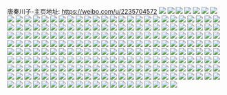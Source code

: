 唐秦川子-主页地址: https://weibo.com/u/2235704572 
![](https://wx4.sinaimg.cn/mw2000/854224fcgy1h8mh1xb2r3j2297309kjn.jpg) 
![](https://wx4.sinaimg.cn/mw2000/854224fcgy1h8drnx4r0nj221o2q6npd.jpg) 
![](https://wx4.sinaimg.cn/mw2000/854224fcgy1h8drnwac5xj228d2z6kjn.jpg) 
![](https://wx4.sinaimg.cn/mw2000/854224fcgy1h8dro1vjggj22c03401ky.jpg) 
![](https://wx4.sinaimg.cn/mw2000/854224fcgy1h8drnz1vkwj22c03401ky.jpg) 
![](https://wx4.sinaimg.cn/mw2000/854224fcgy1h8drnurd4rj21sc2dsqv5.jpg) 
![](https://wx4.sinaimg.cn/mw2000/854224fcgy1h8drnxyzvzj22c0340u0x.jpg) 
![](https://wx4.sinaimg.cn/mw2000/854224fcgy1h8dro4gfeoj22c0340u0x.jpg) 
![](https://wx4.sinaimg.cn/mw2000/854224fcgy1h8dro70c9aj21sc2ds4qq.jpg) 
![](https://wx4.sinaimg.cn/mw2000/854224fcgy1h8dro3dq8cj22c0340hdu.jpg) 
![](https://wx4.sinaimg.cn/mw2000/854224fcgy1h8drntryhbj22c0340b2a.jpg) 
![](https://wx4.sinaimg.cn/mw2000/854224fcgy1h8dro0wvhsj22c03407wi.jpg) 
![](https://wx4.sinaimg.cn/mw2000/854224fcgy1h8hfgk2czdj221s2qgb2a.jpg) 
![](https://wx4.sinaimg.cn/mw2000/854224fcgy1h8hfgj7inqj20vd15tqfx.jpg) 
![](https://wx4.sinaimg.cn/mw2000/854224fcgy1h8hfglcdxij22c0340kjm.jpg) 
![](https://wx4.sinaimg.cn/mw2000/854224fcgy1h8hfgmbk0pj222y2rwx6p.jpg) 
![](https://wx4.sinaimg.cn/mw2000/854224fcgy1h8cx8gtgftj22c0340b2c.jpg) 
![](https://wx4.sinaimg.cn/mw2000/854224fcgy1h8cx6nip6kj228c2z41l0.jpg) 
![](https://wx4.sinaimg.cn/mw2000/854224fcgy1h8cx6udtw5j21zt2rsnpf.jpg) 
![](https://wx4.sinaimg.cn/mw2000/854224fcgy1h8cx7ievwpj21rz2d94qs.jpg) 
![](https://wx4.sinaimg.cn/mw2000/854224fcgy1h8cx73ph73j22342s6kjn.jpg) 
![](https://wx4.sinaimg.cn/mw2000/854224fcgy1h8cx8w3xuij22c0340kjm.jpg) 
![](https://wx4.sinaimg.cn/mw2000/854224fcgy1h88bi19wcpj22c0340u0z.jpg) 
![](https://wx4.sinaimg.cn/mw2000/854224fcgy1h88bhu19g4j22c0340b2d.jpg) 
![](https://wx4.sinaimg.cn/mw2000/854224fcgy1h88bhvnyvij22c0340e84.jpg) 
![](https://wx4.sinaimg.cn/mw2000/854224fcgy1h88bhxcc9xj22c0340b2d.jpg) 
![](https://wx4.sinaimg.cn/mw2000/854224fcgy1h88bhz5x12j22c0340e85.jpg) 
![](https://wx4.sinaimg.cn/mw2000/854224fcgy1h88bi38eo6j22c03407wl.jpg) 
![](https://wx4.sinaimg.cn/mw2000/854224fcgy1h86ykkagw1j22c0340kjn.jpg) 
![](https://wx4.sinaimg.cn/mw2000/854224fcgy1h86yks24v7j22c0340kjo.jpg) 
![](https://wx4.sinaimg.cn/mw2000/854224fcgy1h86ykltjb4j22c03401l0.jpg) 
![](https://wx4.sinaimg.cn/mw2000/854224fcgy1h86ykn64kcj221q2qa1l0.jpg) 
![](https://wx4.sinaimg.cn/mw2000/854224fcgy1h86yknyky4j21am1q6npd.jpg) 
![](https://wx4.sinaimg.cn/mw2000/854224fcgy1h86ylfqb23j225i2vbnpg.jpg) 
![](https://wx4.sinaimg.cn/mw2000/854224fcgy1h85z62nwxwj20zk1bgwic.jpg) 
![](https://wx4.sinaimg.cn/mw2000/854224fcgy1h85z64h4mxj225o2wvx6p.jpg) 
![](https://wx4.sinaimg.cn/mw2000/854224fcgy1h85z62a7m2j21yl2m4kjm.jpg) 
![](https://wx4.sinaimg.cn/mw2000/854224fcgy1h85z6cq7epj221a2pqx6s.jpg) 
![](https://wx4.sinaimg.cn/mw2000/854224fcgy1h85z65p8zwj21sd2dse81.jpg) 
![](https://wx4.sinaimg.cn/mw2000/854224fcgy1h85z6b6iv0j22c03401l0.jpg) 
![](https://wx4.sinaimg.cn/mw2000/854224fcgy1h7z6ui111jj22c03407wj.jpg) 
![](https://wx4.sinaimg.cn/mw2000/854224fcgy1h7z6u7czvtj22c03404qs.jpg) 
![](https://wx4.sinaimg.cn/mw2000/854224fcgy1h7z6ue5hzgj21p129gu0y.jpg) 
![](https://wx4.sinaimg.cn/mw2000/854224fcgy1h7z6u2zcp5j22c0340u0z.jpg) 
![](https://wx4.sinaimg.cn/mw2000/854224fcgy1h7z6u8uv7xj21xk2kqb2a.jpg) 
![](https://wx4.sinaimg.cn/mw2000/854224fcgy1h7z6twjgkcj21rv2d5kjn.jpg) 
![](https://wx4.sinaimg.cn/mw2000/854224fcgy1h7z6w4b2vaj22c03407wl.jpg) 
![](https://wx4.sinaimg.cn/mw2000/854224fcgy1h7z6tyheh8j219v1p6hdt.jpg) 
![](https://wx4.sinaimg.cn/mw2000/854224fcgy1h7z6u41av0j21wg2jbkjl.jpg) 
![](https://wx4.sinaimg.cn/mw2000/854224fcgy1h7ptb0u2hqj223u2t41ky.jpg) 
![](https://wx4.sinaimg.cn/mw2000/854224fcgy1h7ptani8brj22c03401kz.jpg) 
![](https://wx4.sinaimg.cn/mw2000/854224fcgy1h7ptarhffgj22c0340b2a.jpg) 
![](https://wx4.sinaimg.cn/mw2000/854224fcgy1h7ptat1k1fj21xw2l7x6p.jpg) 
![](https://wx4.sinaimg.cn/mw2000/854224fcgy1h7ptb2zqjuj225e2v6x6p.jpg) 
![](https://wx4.sinaimg.cn/mw2000/854224fcgy1h7ptaymf37j22c03407wj.jpg) 
![](https://wx4.sinaimg.cn/mw2000/854224fcgy1h7ptauutnzj22c0340hdu.jpg) 
![](https://wx4.sinaimg.cn/mw2000/854224fcgy1h7ptb9rm7dj22c0340kjm.jpg) 
![](https://wx4.sinaimg.cn/mw2000/854224fcgy1h7ptb57rudj221e2pu7wi.jpg) 
![](https://wx4.sinaimg.cn/mw2000/854224fcgy1h7l4bqhr7vj22ac31tx6q.jpg) 
![](https://wx4.sinaimg.cn/mw2000/854224fcgy1h7l4bx05yrj22c0340u0y.jpg) 
![](https://wx4.sinaimg.cn/mw2000/854224fcgy1h7l4btk8zxj22c0340b2b.jpg) 
![](https://wx4.sinaimg.cn/mw2000/854224fcgy1h7l4bvgyfmj22c0340npd.jpg) 
![](https://wx4.sinaimg.cn/mw2000/854224fcgy1h7l4bngoajj225e2v5x6q.jpg) 
![](https://wx4.sinaimg.cn/mw2000/854224fcgy1h7l4bs3ay2j229u3157wi.jpg) 
![](https://wx4.sinaimg.cn/mw2000/854224fcgy1h7l4byisioj22c03404qr.jpg) 
![](https://wx4.sinaimg.cn/mw2000/854224fcgy1h7l4bp5dkfj22c0340u0z.jpg) 
![](https://wx4.sinaimg.cn/mw2000/854224fcgy1h7l4blmbgrj22c0340npe.jpg) 
![](https://wx4.sinaimg.cn/mw2000/854224fcgy1h7ju3zhbo6j21xq2kzx6p.jpg) 
![](https://wx4.sinaimg.cn/mw2000/854224fcgy1h7ju3vy5xcj22c0340kjm.jpg) 
![](https://wx4.sinaimg.cn/mw2000/854224fcgy1h7ju40zllqj22c03404qq.jpg) 
![](https://wx4.sinaimg.cn/mw2000/854224fcgy1h7ju42fkosj22c0340x6p.jpg) 
![](https://wx4.sinaimg.cn/mw2000/854224fcgy1h7ju3yeakmj222e2t6e82.jpg) 
![](https://wx4.sinaimg.cn/mw2000/854224fcgy1h7ju3x6nbmj226v2x6e82.jpg) 
![](https://wx4.sinaimg.cn/mw2000/854224fcgy1h6lq6scrfpj22c0340x6q.jpg) 
![](https://wx4.sinaimg.cn/mw2000/854224fcgy1h6lq6sy2zwj21o0280dik.jpg) 
![](https://wx4.sinaimg.cn/mw2000/854224fcgy1h6lq6tw6pej22c03407lr.jpg) 
![](https://wx4.sinaimg.cn/mw2000/854224fcgy1h6lq6v5gb5j22c0340qlf.jpg) 
![](https://wx4.sinaimg.cn/mw2000/854224fcgy1h6izxrycsgj22c0340e83.jpg) 
![](https://wx4.sinaimg.cn/mw2000/854224fcgy1h6izxe8fmtj21sc2dsu0x.jpg) 
![](https://wx4.sinaimg.cn/mw2000/854224fcgy1h6izxd5gp9j22c0340x6q.jpg) 
![](https://wx4.sinaimg.cn/mw2000/854224fcgy1h6izxtp4noj22c0340kjm.jpg) 
![](https://wx4.sinaimg.cn/mw2000/854224fcgy1h6izxjrhluj22c03401kz.jpg) 
![](https://wx4.sinaimg.cn/mw2000/854224fcgy1h6izxhyq50j22dr367dyh.jpg) 
![](https://wx4.sinaimg.cn/mw2000/854224fcgy1h6izxla8alj22c03404qq.jpg) 
![](https://wx4.sinaimg.cn/mw2000/854224fcgy1h6izxfgxvij21t42et4de.jpg) 
![](https://wx4.sinaimg.cn/mw2000/854224fcgy1h6izxgmyrdj21pr2ace82.jpg) 
![](https://wx4.sinaimg.cn/mw2000/854224fcgy1h6izxqf6srj22c0340x6q.jpg) 
![](https://wx4.sinaimg.cn/mw2000/854224fcgy1h6izxn88tyj22c0340kjm.jpg) 
![](https://wx4.sinaimg.cn/mw2000/854224fcgy1h6izxovnwmj22c03407wi.jpg) 
![](https://wx4.sinaimg.cn/mw2000/854224fcgy1h6ho1wzns6j21vj2i1b2a.jpg) 
![](https://wx4.sinaimg.cn/mw2000/854224fcgy1h6ho1v1sivj22c0340x6r.jpg) 
![](https://wx4.sinaimg.cn/mw2000/854224fcgy1h6ho1teyntj22c03407rx.jpg) 
![](https://wx4.sinaimg.cn/mw2000/854224fcgy1h6ho1w1lbxj21tv2fu7wi.jpg) 
![](https://wx4.sinaimg.cn/mw2000/854224fcgy1h6ho202mubj22c03407wi.jpg) 
![](https://wx4.sinaimg.cn/mw2000/854224fcgy1h6ho1y4xvpj21vf2hw1ky.jpg) 
![](https://wx4.sinaimg.cn/mw2000/854224fcgy1h67i8eyz77j22c03401kx.jpg) 
![](https://wx4.sinaimg.cn/mw2000/854224fcgy1h67i831q60j21q02ao7dy.jpg) 
![](https://wx4.sinaimg.cn/mw2000/854224fcgy1h67i89auycj21qh2d04ax.jpg) 
![](https://wx4.sinaimg.cn/mw2000/854224fcgy1h67i8bmjeoj21y92lpe82.jpg) 
![](https://wx4.sinaimg.cn/mw2000/854224fcgy1h67i87qfx7j22c0340k9r.jpg) 
![](https://wx4.sinaimg.cn/mw2000/854224fcgy1h67i8dutkjj22c03404qq.jpg) 
![](https://wx4.sinaimg.cn/mw2000/854224fcgy1h62s3chhpij22c0340b2a.jpg) 
![](https://wx4.sinaimg.cn/mw2000/854224fcgy1h62s3b1agvj22c0340npg.jpg) 
![](https://wx4.sinaimg.cn/mw2000/854224fcgy1h62s38s2gcj22c0340u0y.jpg) 
![](https://wx4.sinaimg.cn/mw2000/854224fcgy1h62s3fuk5ij22c0340x65.jpg) 
![](https://wx4.sinaimg.cn/mw2000/854224fcgy1h62s3hhokoj23402c04qp.jpg) 
![](https://wx4.sinaimg.cn/mw2000/854224fcgy1h62s3dyllgj22c0340aqf.jpg) 
![](https://wx4.sinaimg.cn/mw2000/854224fcgy1h60eiw4qzqj22c0340ax0.jpg) 
![](https://wx4.sinaimg.cn/mw2000/854224fcgy1h60eixk2x7j22c0340k3v.jpg) 
![](https://wx4.sinaimg.cn/mw2000/854224fcgy1h60eiu8ka8j22c0340450.jpg) 
![](https://wx4.sinaimg.cn/mw2000/854224fcgy1h60eiyeuhpj21t92f04e1.jpg) 
![](https://wx4.sinaimg.cn/mw2000/854224fcgy1h60ek82qz6j222i2rc4qr.jpg) 
![](https://wx4.sinaimg.cn/mw2000/854224fcgy1h60eizfn90j220s2p116x.jpg) 
![](https://wx4.sinaimg.cn/mw2000/854224fcgy1h60ej1vz1oj22c0340tq5.jpg) 
![](https://wx4.sinaimg.cn/mw2000/854224fcgy1h60ej80nhfj22c03407wi.jpg) 
![](https://wx4.sinaimg.cn/mw2000/854224fcgy1h60eit03wpj22dr3677v9.jpg) 
![](https://wx4.sinaimg.cn/mw2000/854224fcgy1h5ozkzdtpoj22c0340amt.jpg) 
![](https://wx4.sinaimg.cn/mw2000/854224fcgy1h5ozk4065jj21zm2nhhdt.jpg) 
![](https://wx4.sinaimg.cn/mw2000/854224fcgy1h5ozka03fpj22c03407wi.jpg) 
![](https://wx4.sinaimg.cn/mw2000/854224fcgy1h5ozkc5wucj21yj2m1doc.jpg) 
![](https://wx4.sinaimg.cn/mw2000/854224fcgy1h5ozkfhuntj21w52iu19j.jpg) 
![](https://wx4.sinaimg.cn/mw2000/854224fcgy1h5ozkhh8w8j22212qqths.jpg) 
![](https://wx4.sinaimg.cn/mw2000/854224fcgy1h5ozkkatuyj22c0340wpx.jpg) 
![](https://wx4.sinaimg.cn/mw2000/854224fcgy1h5ozk27a2lj21me25vgql.jpg) 
![](https://wx4.sinaimg.cn/mw2000/854224fcgy1h5ozkwd4rdj22c03404qp.jpg) 
![](https://wx4.sinaimg.cn/mw2000/854224fcgy1h5ozkmpz5rj22c0340u0x.jpg) 
![](https://wx4.sinaimg.cn/mw2000/854224fcgy1h5ozl6n9bqj22c0340n6l.jpg) 
![](https://wx4.sinaimg.cn/mw2000/854224fcgy1h5ozkr8q2gj22c0340qv6.jpg) 
![](https://wx4.sinaimg.cn/mw2000/854224fcgy1h5ozl2g5ymj21z82mzqv5.jpg) 
![](https://wx4.sinaimg.cn/mw2000/854224fcgy1h5lq98exi6j22c0340hdv.jpg) 
![](https://wx4.sinaimg.cn/mw2000/854224fcgy1h5lqa4s8zzj21zp2nle81.jpg) 
![](https://wx4.sinaimg.cn/mw2000/854224fcgy1h5lqa13y9lj22c0340u0y.jpg) 
![](https://wx4.sinaimg.cn/mw2000/854224fcgy1h5lqa2wbgrj22c0340hdu.jpg) 
![](https://wx4.sinaimg.cn/mw2000/854224fcgy1h5lq9ybvskj21uk2grkjl.jpg) 
![](https://wx4.sinaimg.cn/mw2000/854224fcgy1h5lqa6jh69j21nd275hdt.jpg) 
![](https://wx4.sinaimg.cn/mw2000/854224fcgy1h5lqab7548j21zh2nb1kx.jpg) 
![](https://wx4.sinaimg.cn/mw2000/854224fcgy1h5lqacapzkj21cn1su4qp.jpg) 
![](https://wx4.sinaimg.cn/mw2000/854224fcgy1h5lqc2ozyhj22c0340npe.jpg) 
![](https://wx4.sinaimg.cn/mw2000/854224fcgy1h5hqcipb8hj22c03407wk.jpg) 
![](https://wx4.sinaimg.cn/mw2000/854224fcgy1h5hqc6jo29j224s2uib2a.jpg) 
![](https://wx4.sinaimg.cn/mw2000/854224fcgy1h5hqcadht5j224m2u6u0y.jpg) 
![](https://wx4.sinaimg.cn/mw2000/854224fcgy1h5hqcd4rloj22182pp7wi.jpg) 
![](https://wx4.sinaimg.cn/mw2000/854224fcgy1h5hqcqmnt4j21sc2dshdu.jpg) 
![](https://wx4.sinaimg.cn/mw2000/854224fcgy1h5hqcm47nxj22c0340npe.jpg) 
![](https://wx4.sinaimg.cn/mw2000/854224fcgy1h5b6c30w2uj22c03407wi.jpg) 
![](https://wx4.sinaimg.cn/mw2000/854224fcgy1h5b6btmqwdj22672wakjm.jpg) 
![](https://wx4.sinaimg.cn/mw2000/854224fcgy1h5b6bv5kb2j21zd2p17wj.jpg) 
![](https://wx4.sinaimg.cn/mw2000/854224fcgy1h5b6bwdabyj21u42g61ky.jpg) 
![](https://wx4.sinaimg.cn/mw2000/854224fcgy1h5b6c22b08j22c0340x6p.jpg) 
![](https://wx4.sinaimg.cn/mw2000/854224fcgy1h5b6c10cpuj22c0340e82.jpg) 
![](https://wx4.sinaimg.cn/mw2000/854224fcgy1h5b6byzt39j22c03404qq.jpg) 
![](https://wx4.sinaimg.cn/mw2000/854224fcgy1h5b6bxn98oj21va2jinpe.jpg) 
![](https://wx4.sinaimg.cn/mw2000/854224fcgy1h5b6dwfqaej22c0340qv5.jpg) 
![](https://wx4.sinaimg.cn/mw2000/854224fcgy1h4mx79p2n5j22c03404qr.jpg) 
![](https://wx4.sinaimg.cn/mw2000/854224fcgy1h4mx7gahdcj21wx2ouu0y.jpg) 
![](https://wx4.sinaimg.cn/mw2000/854224fcgy1h4mx7b7tdgj22c03404qq.jpg) 
![](https://wx4.sinaimg.cn/mw2000/854224fcgy1h4mx7cuon6j224q2ubu0y.jpg) 
![](https://wx4.sinaimg.cn/mw2000/854224fcgy1h4mx7hjktsj21tj2fdb2a.jpg) 
![](https://wx4.sinaimg.cn/mw2000/854224fcgy1h4mx7ewxmhj22c0340e83.jpg) 
![](https://wx4.sinaimg.cn/mw2000/854224fcgy1h4mx7kn3e8j22c03407wl.jpg) 
![](https://wx4.sinaimg.cn/mw2000/854224fcgy1h4mx76im5sj21w92j1b2a.jpg) 
![](https://wx4.sinaimg.cn/mw2000/854224fcgy1h4mx77wv2hj22c03401ky.jpg) 
![](https://wx4.sinaimg.cn/mw2000/854224fcly1h4e157qz7vj22c0340npe.jpg) 
![](https://wx4.sinaimg.cn/mw2000/854224fcly1h4e14y3ns7j220a2odb2a.jpg) 
![](https://wx4.sinaimg.cn/mw2000/854224fcly1h4e151rlwlj222a2r1hdu.jpg) 
![](https://wx4.sinaimg.cn/mw2000/854224fcly1h4e156j5lvj22c03401kz.jpg) 
![](https://wx4.sinaimg.cn/mw2000/854224fcly1h4e15488dlj22c0340npe.jpg) 
![](https://wx4.sinaimg.cn/mw2000/854224fcly1h4e150r691j22c03401kz.jpg) 
![](https://wx4.sinaimg.cn/mw2000/854224fcly1h4e159whs4j22c0340hdu.jpg) 
![](https://wx4.sinaimg.cn/mw2000/854224fcly1h4e15326doj22c0340hdv.jpg) 
![](https://wx4.sinaimg.cn/mw2000/854224fcly1h4e158x0wjj22c0340qv6.jpg) 
![](https://wx4.sinaimg.cn/mw2000/854224fcly1h4e15avgtoj22c0340e82.jpg) 
![](https://wx4.sinaimg.cn/mw2000/854224fcly1h4e14zbkt1j22572uxb2b.jpg) 
![](https://wx4.sinaimg.cn/mw2000/854224fcly1h4g0vohblzj22c0340e82.jpg) 
![](https://wx4.sinaimg.cn/mw2000/854224fcgy1h4dqckd71rj21um2gu7wi.jpg) 
![](https://wx4.sinaimg.cn/mw2000/854224fcgy1h4dqd9q94jj22c0340e83.jpg) 
![](https://wx4.sinaimg.cn/mw2000/854224fcgy1h4dqcoej41j229b308hdu.jpg) 
![](https://wx4.sinaimg.cn/mw2000/854224fcgy1h4dqctths6j22c0340qv7.jpg) 
![](https://wx4.sinaimg.cn/mw2000/854224fcgy1h4a08yqpnmj22c0340e82.jpg) 
![](https://wx4.sinaimg.cn/mw2000/854224fcgy1h4a094i0zkj226s2x2npd.jpg) 
![](https://wx4.sinaimg.cn/mw2000/854224fcgy1h4a08wcuw6j22c0340npe.jpg) 
![](https://wx4.sinaimg.cn/mw2000/854224fcgy1h4a090yjvij22c03407wi.jpg) 
![](https://wx4.sinaimg.cn/mw2000/854224fcgy1h4a097fgh7j21s01s0qv2.jpg) 
![](https://wx4.sinaimg.cn/mw2000/854224fcgy1h4a093584bj22c03404qq.jpg) 
![](https://wx4.sinaimg.cn/mw2000/854224fcly1h3wan4lcr3j21yo2m8hdw.jpg) 
![](https://wx4.sinaimg.cn/mw2000/854224fcly1h3wan5z6buj22c0340kjp.jpg) 
![](https://wx4.sinaimg.cn/mw2000/854224fcly1h3wan0yi5xj22c03407wk.jpg) 
![](https://wx4.sinaimg.cn/mw2000/854224fcly1h3wan1zpkxj22c0340npf.jpg) 
![](https://wx4.sinaimg.cn/mw2000/854224fcly1h3wamzojjpj21so2fw1ky.jpg) 
![](https://wx4.sinaimg.cn/mw2000/854224fcly1h3v1oq44q6j22c03401kz.jpg) 
![](https://wx4.sinaimg.cn/mw2000/854224fcly1h3v1ovzt3mj22c0340hdu.jpg) 
![](https://wx4.sinaimg.cn/mw2000/854224fcly1h3v1oxzl9aj22c0340e82.jpg) 
![](https://wx4.sinaimg.cn/mw2000/854224fcly1h3v1p155bvj22c0340qv5.jpg) 
![](https://wx4.sinaimg.cn/mw2000/854224fcly1h3v1p3rw4sj22c0340npd.jpg) 
![](https://wx4.sinaimg.cn/mw2000/854224fcly1h3v1ozvclej22c03407wi.jpg) 
![](https://wx4.sinaimg.cn/mw2000/854224fcly1h3tw1uwnecj22c0340qv7.jpg) 
![](https://wx4.sinaimg.cn/mw2000/854224fcly1h3tutj9qv0j21it2124qp.jpg) 
![](https://wx4.sinaimg.cn/mw2000/854224fcly1h3tw1zn0rrj22c0340e83.jpg) 
![](https://wx4.sinaimg.cn/mw2000/854224fcly1h3tw29ghoxj21ta2gte83.jpg) 
![](https://wx4.sinaimg.cn/mw2000/854224fcly1h3tw2rk6knj22c0340hdu.jpg) 
![](https://wx4.sinaimg.cn/mw2000/854224fcly1h3tw2jdm6mj21uw2jm4qr.jpg) 
![](https://wx4.sinaimg.cn/mw2000/854224fcly1h3tw2obb0jj22582uzx6q.jpg) 
![](https://wx4.sinaimg.cn/mw2000/854224fcly1h3tw6l94ztj22c0340b2b.jpg) 
![](https://wx4.sinaimg.cn/mw2000/854224fcly1h3tw6sr8o3j22c03401kz.jpg) 
![](https://wx4.sinaimg.cn/mw2000/854224fcly1h3st4irgt4j222w2rvnpe.jpg) 
![](https://wx4.sinaimg.cn/mw2000/854224fcly1h3st4qe6m9j22c03404qr.jpg) 
![](https://wx4.sinaimg.cn/mw2000/854224fcly1h3st4sey3zj22c0340u0y.jpg) 
![](https://wx4.sinaimg.cn/mw2000/854224fcly1h3st4tzslej22c03404qr.jpg) 
![](https://wx4.sinaimg.cn/mw2000/854224fcly1h3st4fo911j225i2vcnpf.jpg) 
![](https://wx4.sinaimg.cn/mw2000/854224fcly1h3st4viivbj22c03404qr.jpg) 
![](https://wx4.sinaimg.cn/mw2000/854224fcly1h3st4kp9kej22c0340x6q.jpg) 
![](https://wx4.sinaimg.cn/mw2000/854224fcly1h3st4m6wpyj22c0340npe.jpg) 
![](https://wx4.sinaimg.cn/mw2000/854224fcly1h3st4o1mo7j22c0340u0y.jpg) 
![](https://wx4.sinaimg.cn/mw2000/854224fcly1h3rk1nkg2kj22c0340u0y.jpg) 
![](https://wx4.sinaimg.cn/mw2000/854224fcly1h3rk1m31czj21t42etnpd.jpg) 
![](https://wx4.sinaimg.cn/mw2000/854224fcly1h3rk1qwyo4j22c03401kz.jpg) 
![](https://wx4.sinaimg.cn/mw2000/854224fcly1h3rk25wgtwj22c0340b2a.jpg) 
![](https://wx4.sinaimg.cn/mw2000/854224fcly1h3rk1sl9gjj22662w97wj.jpg) 
![](https://wx4.sinaimg.cn/mw2000/854224fcly1h3rk1vwsjgj22c0340e82.jpg) 
![](https://wx4.sinaimg.cn/mw2000/854224fcly1h3rk1ugnxtj22c0340e84.jpg) 
![](https://wx4.sinaimg.cn/mw2000/854224fcly1h3rk1pcac8j22c03401kz.jpg) 
![](https://wx4.sinaimg.cn/mw2000/854224fcly1h3rk2a9ez5j22702xdhdu.jpg) 
![](https://wx4.sinaimg.cn/mw2000/854224fcly1h3oewkrfj0j22c03404qr.jpg) 
![](https://wx4.sinaimg.cn/mw2000/854224fcly1h3oewzjqn8j22c0340qv6.jpg) 
![](https://wx4.sinaimg.cn/mw2000/854224fcly1h3oewtytl7j22c0340x6q.jpg) 
![](https://wx4.sinaimg.cn/mw2000/854224fcly1h3oewf32yjj22c0340kjm.jpg) 
![](https://wx4.sinaimg.cn/mw2000/854224fcly1h3oewnu8chj22c0340x6q.jpg) 
